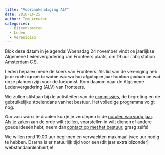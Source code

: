 ```yaml
---
title: "Vooraankondiging ALV"
date: 2010-10-25
author: Tom Greuter
categories: 
  - Bijeenkomsten
  - Leden
  - Vereniging
---
```

Blok deze datum in je agenda! Woensdag 24 november vindt de jaarlijkse Algemene Ledenvergadering van Fronteers plaats, om 19 uur nabij station Amsterdam C.S.

Leden bepalen mede de koers van Fronteers. Als lid van de vereniging heb je er recht op om te weten wat we het afgelopen jaar hebben gedaan en wat onze plannen zijn voor de toekomst. Kom daarom naar de Algemene Ledenvergadering (ALV) van Fronteers.

We zullen stilstaan bij de activiteiten van de [commissies](/vereniging/commissies), de begroting en de gebruikelijke stoelendans van het bestuur. Het volledige programma volgt nog.

Om vast warm te draaien kun je je verdiepen in de [notulen van vorig jaar](/vereniging/bestuur/notulen/27-11-09). Als je zaken aan de orde wilt stellen, voorstellen in wilt dienen of andere goede ideeën hebt, neem dan [contact op met het bestuur](/nl/vereniging/contact/), graag zelfs!

We willen rond 19.00 uur beginnen en verwachten maximaal twee uur nodig te hebben. Daarna is er natuurlijk tijd voor een (dit jaar extra bijzonder) webstandaardenbiertje!
